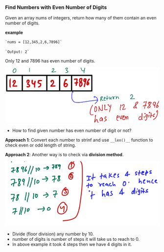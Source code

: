 ### Find Numbers with Even Number of Digits

Given an array nums of integers, return how many of them contain an even number of digits.

__example__ 

	`nums = [12,345,2,6,7896]`	

	`Output: 2`

Only 12 and 7896 has even number of digits.  

![image](https://github.com/mayankdubey1996/DSA_and_Leetcode/blob/main/1.Linear%20Search/images/7.1even_digits.png)

- How to find given number has even number of digit or not?

__Approach 1__: Convert each number to strinf and use `__len()__` function to check
even or odd length of string.

__Approach 2__: Another way is to check via __division method__.

![image](https://github.com/mayankdubey1996/DSA_and_Leetcode/blob/main/1.Linear%20Search/images/7.2even_digits.png)

- Divide (floor division) any number by 10.
- number of digits is number of steps it will take us to reach to 0.
- In above example it took 4 steps then we have 4 digits in it.


